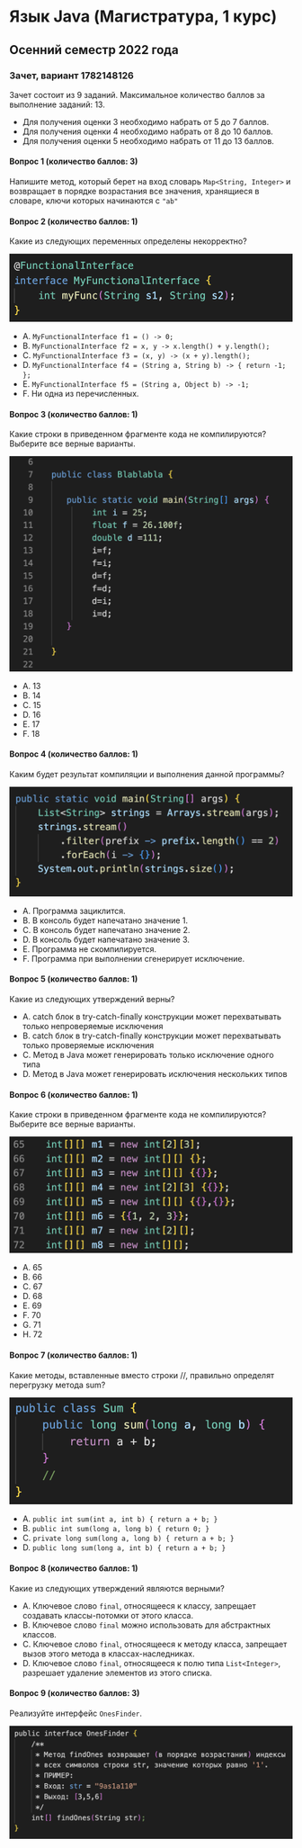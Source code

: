 # Язык Java (Магистратура, 1 курс)
## Осенний семестр 2022 года

### Зачет, вариант 1782148126

Зачет состоит из 9 заданий. Максимальное количество баллов за выполнение заданий: 13.
- Для получения оценки 3 необходимо набрать от 5 до 7 баллов.
- Для получения оценки 4 необходимо набрать от 8 до 10 баллов.
- Для получения оценки 5 необходимо набрать от 11 до 13 баллов.

#### Вопрос 1 (количество баллов: 3)

Напишите метод, который берет на вход словарь `Map<String, Integer>` и возвращает в порядке возрастания все значения, хранящиеся в словаре, ключи которых начинаются с `"ab"`


#### Вопрос 2 (количество баллов: 1)

Какие из следующих переменных определены некорректно?

![](https://github.com/java-bfu/master-22-exam/blob/main/img/q6_v2.png)

- A. `MyFunctionalInterface f1 = () -> 0;`
- B. `MyFunctionalInterface f2 = x, y -> x.length() + y.length();`
- C. `MyFunctionalInterface f3 = (x, y) -> (x + y).length();`
- D. `MyFunctionalInterface f4 = (String a, String b) -> { return -1; };`
- E. `MyFunctionalInterface f5 = (String a, Object b) -> -1;`
- F. Ни одна из перечисленных.

#### Вопрос 3 (количество баллов: 1)

Какие строки в приведенном фрагменте кода не компилируются? Выберите все верные варианты.

![](https://github.com/java-bfu/master-22-exam/blob/main/img/q1_v4.png)

- A. 13
- B. 14
- C. 15
- D. 16
- E. 17
- F. 18

#### Вопрос 4 (количество баллов: 1)

Каким будет результат компиляции и выполнения данной программы?

![](https://github.com/java-bfu/master-22-exam/blob/main/img/q7_v2.png)

- A. Программа зациклится.
- B. В консоль будет напечатано значение 1.
- C. В консоль будет напечатано значение 2.
- D. В консоль будет напечатано значение 3.
- E. Программа не скомпилируется.
- F. Программа при выполнении сгенерирует исключение.

#### Вопрос 5 (количество баллов: 1)

Какие из следующих утверждений верны?


- A. catch блок в try-catch-finally конструкции может перехватывать только непроверяемые исключения
- B. catch блок в try-catch-finally конструкции может перехватывать только проверяемые исключения
- C. Метод в Java может генерировать только исключение одного типа
- D. Метод в Java может генерировать исключения нескольких типов

#### Вопрос 6 (количество баллов: 1)

Какие строки в приведенном фрагменте кода не компилируются? Выберите все верные варианты.

![](https://github.com/java-bfu/master-22-exam/blob/main/img/q2_v2.png)

- A. 65
- B. 66
- C. 67
- D. 68
- E. 69
- F. 70
- G. 71
- H. 72

#### Вопрос 7 (количество баллов: 1)

Какие методы, вставленные вместо строки //, правильно определят перегрузку метода sum?

![](https://github.com/java-bfu/master-22-exam/blob/main/img/q5_v5.png)

- A. `public int sum(int a, int b) { return a + b; }`
- B. `public int sum(long a, long b) { return 0; }`
- C. `private long sum(long a, long b) { return a + b; }`
- D. `public long sum(long a, int b) { return a + b; }`

#### Вопрос 8 (количество баллов: 1)

Какие из следующих утверждений являются верными?


- A. Ключевое слово `final`, относящееся к классу, запрещает создавать классы-потомки от этого класса.
- B. Ключевое слово `final` можно использовать для абстрактных классов.
- C. Ключевое слово `final`, относящееся к методу класса, запрещает вызов этого метода в классах-наследниках.
- D. Ключевое слово `final`, относящееся к полю типа `List<Integer>`, разрешает удаление элементов из этого списка.

#### Вопрос 9 (количество баллов: 3)

Реализуйте интерфейс `OnesFinder`.

![](https://github.com/java-bfu/master-22-exam/blob/main/img/q3_v4.png)
